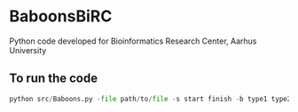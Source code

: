 # BaboonsBiRC
Python code developed for Bioinformatics Research Center, Aarhus University

## To run the code ##

```python
python src/Baboons.py -file path/to/file -s start finish -b type1 type2 type3
